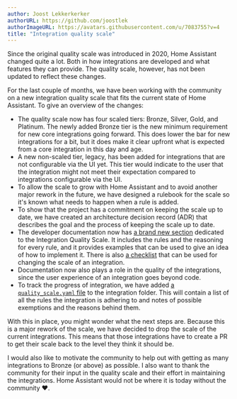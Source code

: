 ```yaml
---
author: Joost Lekkerkerker
authorURL: https://github.com/joostlek
authorImageURL: https://avatars.githubusercontent.com/u/7083755?v=4
title: "Integration quality scale"
---
```


Since the original quality scale was introduced in 2020, Home Assistant changed quite a lot.
Both in how integrations are developed and what features they can provide.
The quality scale, however, has not been updated to reflect these changes.

For the last couple of months, we have been working with the community on a new integration quality scale that fits the current state of Home Assistant.
To give an overview of the changes:

- The quality scale now has four scaled tiers: Bronze, Silver, Gold, and Platinum. The newly added Bronze tier is the new minimum requirement for new core integrations going forward. This does lower the bar for new integrations for a bit, but it does make it clear upfront what is expected from a core integration in this day and age.
- A new non-scaled tier, legacy, has been added for integrations that are not configurable via the UI yet. This tier would indicate to the user that the integration might not meet their expectation compared to integrations configurable via the UI.
- To allow the scale to grow with Home Assistant and to avoid another major rework in the future, we have designed a rulebook for the scale so it's known what needs to happen when a rule is added.
- To show that the project has a commitment on keeping the scale up to date, we have created an architecture decision record (ADR) that describes the goal and the process of keeping the scale up to date.
- The developer documentation now has [a brand new section](/docs/core/integration-quality-scale/) dedicated to the Integration Quality Scale. It includes the rules and the reasoning for every rule, and it provides examples that can be used to give an idea of how to implement it. There is also [a checklist](/docs/core/integration-quality-scale/checklist) that can be used for changing the scale of an integration.
- Documentation now also plays a role in the quality of the integrations, since the user experience of an integration goes beyond code.
- To track the progress of integration, we have added [a `quality_scale.yaml` file](https://github.com/home-assistant/core/blob/dev/homeassistant/components/airgradient/quality_scale.yaml) to the integration folder. This will contain a list of all the rules the integration is adhering to and notes of possible exemptions and the reasons behind them.

With this in place, you might wonder what the next steps are.
Because this is a major rework of the scale, we have decided to drop the scale of the current integrations.
This means that those integrations have to create a PR to get their scale back to the level they think it should be.

I would also like to motivate the community to help out with getting as many integrations to Bronze (or above) as possible.
I also want to thank the community for their input in the quality scale and their effort in maintaining the integrations.
Home Assistant would not be where it is today without the community ❤️.